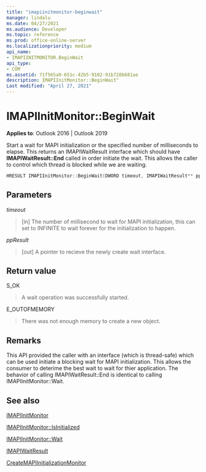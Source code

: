 ```yaml
---
title: "imapiinitmonitor-beginwait" 
manager: lindalu
ms.date: 04/27/2021
ms.audience: Developer
ms.topic: reference
ms.prod: office-online-server
ms.localizationpriority: medium
api_name:
- IMAPIINITMONITOR.BeginWait
api_type:
- COM
ms.assetid: 71f565a9-651c-42b5-9102-91b728b681ae
description: IMAPIInitMonitor::BeginWait"
Last modified: "April 27, 2021"
---
```


# IMAPIInitMonitor::BeginWait
  
**Applies to**: Outlook 2016 | Outlook 2019
  
Start a wait for MAPI initialization or the specified number of milliseconds to elapse. This returns an IMAPIWaitResult interface which should have **IMAPIWaitResult::End** called in order initiate the wait. This allows the caller to control which thread is blocked while we are waiting.

```cpp
HRESULT IMAPIInitMonitor::BeginWait(DWORD timeout, IMAPIWaitResult** ppResult)
```

## Parameters
_timeout_
>[in] The number of millisecond to wait for MAPI initialization, this can set to INFINITE to wait forever for the initialization to happen.

_ppResult_
>[out] A pointer to recieve the newly create wait interface.

## Return value
S_OK
>A wait operation was successfully started.

E_OUTOFMEMORY
>There was not enough memory to create a new object.

## Remarks
This API provided the caller with an interface (which is thread-safe) which can be used initiate a blocking wait for MAPI initialization. This allows the consumer to deterime the best wait to wait for thier application. The behavior of calling IMAPIWaitResult::End is identical to calling IMAPIInitMonitor::Wait.

## See also

[IMAPIInitMonitor](imapiinitmonitoriunknown.md)

[IMAPIInitMonitor::IsInitialized](imapiinitmonitor-isinitialized.md)

[IMAPIInitMonitor::Wait](imapiinitmonitor-wait.md)

[IMAPIWaitResult](imapiwaitresultiunknown.md)

[CreateMAPIInitializationMonitor](createmapiinitializationmonitor.md)
